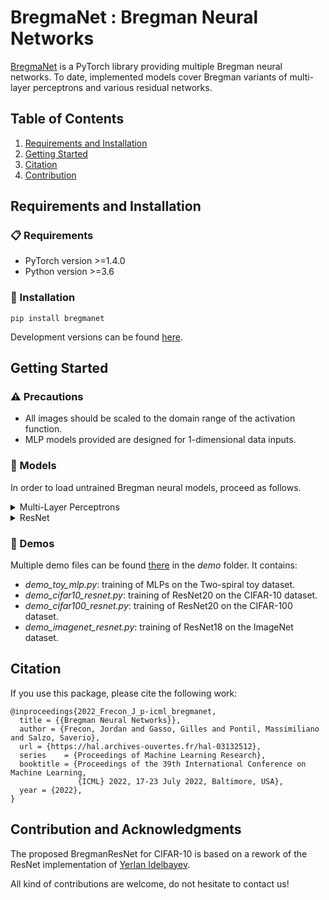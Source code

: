 # BregmaNet : Bregman Neural Networks

[BregmaNet](https://github.com/JordanFrecon/bregmanet) is a PyTorch library providing multiple Bregman neural networks. To date, implemented models cover Bregman variants of multi-layer perceptrons and various residual networks.


## Table of Contents

1. [Requirements and Installation](#Requirements-and-Installation)
2. [Getting Started](#Getting-Started)
3. [Citation](#Citation)
4. [Contribution](#Contribution-and-Acknowledgments)



## Requirements and Installation

### :clipboard: Requirements

- PyTorch version >=1.4.0
- Python version >=3.6



### :hammer: Installation

```
pip install bregmanet
```

Development versions can be found [here](https://test.pypi.org/project/bregmanet/).

## Getting Started

###  :warning: Precautions

* All images should be scaled to the domain range of the activation function.
* MLP models provided are designed for 1-dimensional data inputs.


###  :page_with_curl: Models

In order to load untrained Bregman neural models, proceed as follows.

<details><summary>Multi-Layer Perceptrons</summary><p>

```python
import bregmanet
model = bregmanet.MLP(activation_name='sigmoid', num_neurons=[1024, 1024, 512], input_dim=1024, output_dim=10)
```
</p></details>

<details><summary>ResNet</summary><p>

For instance, a BregmanResNet20 with SoftPlus activation function can be defined as :

```python
import bregmanet
model = bregmanet.bresnet20(activation='softplus')
```

</p></details>

### :rocket: Demos

Multiple demo files can be found [there](https://github.com/JordanFrecon/bregmanet) in the *demo* folder. It contains:
- *demo_toy_mlp.py*: training of MLPs on the Two-spiral toy dataset.
- *demo_cifar10_resnet.py*: training of ResNet20 on the CIFAR-10 dataset.
- *demo_cifar100_resnet.py*: training of ResNet20 on the CIFAR-100 dataset.
- *demo_imagenet_resnet.py*: training of ResNet18 on the ImageNet dataset.



## Citation

If you use this package, please cite the following work:

```
@inproceedings{2022_Frecon_J_p-icml_bregmanet,
  title = {{Bregman Neural Networks}},
  author = {Frecon, Jordan and Gasso, Gilles and Pontil, Massimiliano and Salzo, Saverio},
  url = {https://hal.archives-ouvertes.fr/hal-03132512},
  series    = {Proceedings of Machine Learning Research},
  booktitle = {Proceedings of the 39th International Conference on Machine Learning,
               {ICML} 2022, 17-23 July 2022, Baltimore, USA},
  year = {2022},
}

```


## Contribution and Acknowledgments

The proposed BregmanResNet for CIFAR-10 is based on a rework of the ResNet implementation of [Yerlan Idelbayev](https://github.com/akamaster/pytorch_resnet_cifar10).

All kind of contributions are welcome, do not hesitate to contact us!
